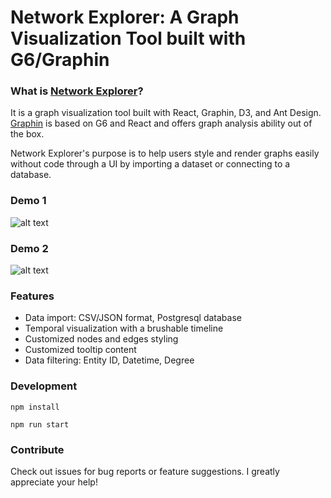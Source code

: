 # Network Explorer: A Graph Visualization Tool built with G6/Graphin

### What is [Network Explorer](http://network-explorer.s3-website-ap-southeast-1.amazonaws.com/)?

It is a graph visualization tool built with React, Graphin, D3, and Ant Design. [Graphin](https://github.com/antvis/Graphin) is based on G6 and React and offers graph analysis ability out of the box. 

Network Explorer's purpose is to help users style and render graphs easily without code through a UI by importing a dataset or connecting to a database.

### Demo 1
![alt text](https://github.com/dianaow/network-explorer/raw/master/assets/demo1.gif "Demo 1")

### Demo 2
![alt text](https://github.com/dianaow/network-explorer/raw/master/assets/demo2.gif "Demo 2")

### Features
* Data import: CSV/JSON format, Postgresql database
* Temporal visualization with a brushable timeline
* Customized nodes and edges styling
* Customized tooltip content
* Data filtering: Entity ID, Datetime, Degree

### Development

```
npm install

npm run start
```

### Contribute
Check out issues for bug reports or feature suggestions. I greatly appreciate your help!


